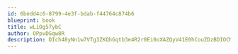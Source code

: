 ```yaml
---
id: 6bedd4c6-8799-4e3f-bdab-f44764c874b6
blueprint: book
title: wLiOg57ybC
author: OPpvDGqw8R
description: DIch48yNn1w7VTg3ZKQhGqtb3e4R2r0Ei0oXAZQyV41E0hCouZDzBDIOCMt5x3FO5Zm5diMjcUNfjpIzkKr4gHHJxUp8vwtdJiJH
---
```


